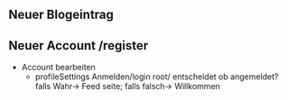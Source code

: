 ## Neuer Blogeintrag
## Neuer Account /register
- Account bearbeiten
    - profileSettings
Anmelden/login
root/ entscheidet ob angemeldet? falls Wahr-> Feed seite; falls falsch-> Willkommen